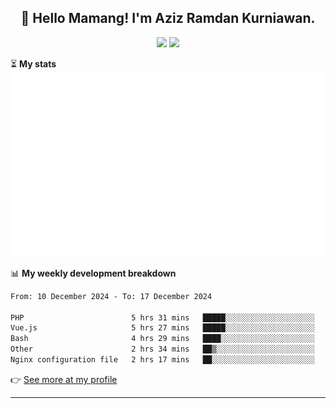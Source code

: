 <h2 align="center">👋 Hello Mamang! I'm Aziz Ramdan Kurniawan.</h2>  
<p align="center">
  <img src="https://komarev.com/ghpvc/?username=azizramdan">
  <img src="https://wakatime.com/badge/user/90056fa0-4c31-4eca-954e-2a3ac05896f9.svg">
</p>
    
⏳ **My stats**  
![](https://raw.githubusercontent.com/azizramdan/github-stats/master/generated/overview.svg#gh-dark-mode-only)

📊 **My weekly development breakdown**
<!--START_SECTION:waka-->

```txt
From: 10 December 2024 - To: 17 December 2024

PHP                        5 hrs 31 mins   █████░░░░░░░░░░░░░░░░░░░░   20.09 %
Vue.js                     5 hrs 27 mins   █████░░░░░░░░░░░░░░░░░░░░   19.86 %
Bash                       4 hrs 29 mins   ████░░░░░░░░░░░░░░░░░░░░░   16.34 %
Other                      2 hrs 34 mins   ██▒░░░░░░░░░░░░░░░░░░░░░░   09.35 %
Nginx configuration file   2 hrs 17 mins   ██░░░░░░░░░░░░░░░░░░░░░░░   08.36 %
```

<!--END_SECTION:waka-->
👉 [See more at my profile](https://wakatime.com/@azizramdan)
***
